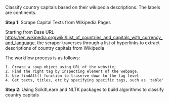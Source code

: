 Classify country capitals based on their wikipedia descriptions. The labels are continents.

**Step 1**: Scrape Capital Texts from Wikipedia Pages

Starting from Base URL https://en.wikipedia.org/wiki/List_of_countries_and_capitals_with_currency_and_language, the scraper traverses through a list of hyperlinks to extract descriptions of country capitals from Wikipedia

The workflow process is as follows:

    1. Create a soup object using URL of the website;
    2. Find the right tag by inspecting element of the webpage.
    3. Use findAll() function to traserve down to the tag level
    4. Get texts, titles, etc by specifying specific tags, such as 'table'
    
**Step 2**: Using ScikitLearn and NLTK packages to build algorithms to classify country capitals
